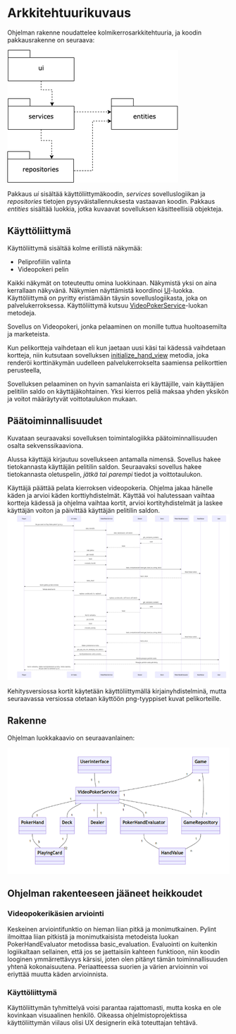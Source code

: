 # Arkkitehtuurikuvaus

Ohjelman rakenne noudattelee kolmikerrosarkkitehtuuria, ja koodin pakkausrakenne on seuraava:

![Pakkausrakenne](./kuvat/arkkitehtuuri-pakkaus.png)

Pakkaus _ui_ sisältää käyttöliittymäkoodin, _services_ sovelluslogiikan ja _repositories_ tietojen pysyväistallennuksesta vastaavan koodin. Pakkaus _entities_ sisältää luokkia, jotka kuvaavat sovelluksen käsitteellisiä objekteja.

## Käyttöliittymä

Käyttöliittymä sisältää kolme erillistä näkymää:

- Peliprofiilin valinta
- Videopokeri pelin

Kaikki näkymät on toteuteuttu omina luokkinaan. Näkymistä yksi on aina kerrallaan näkyvänä. Näkymien näyttämistä koordinoi [UI](../src/ui/ui.py)-luokka. Käyttöliittymä on pyritty eristämään täysin sovelluslogiikasta, joka on palvelukerroksessa. Käyttöliittymä kutsuu [VideoPokerService](../src/services/videopokerservice.py)-luokan metodeja.

Sovellus on Videopokeri, jonka pelaaminen on monille tuttua huoltoasemilta ja marketeista.

Kun pelikortteja vaihdetaan eli kun jaetaan uusi käsi tai kädessä vaihdetaan kortteja, niin kutsutaan sovelluksen [initialize_hand_view](https://github.com/nuuttikuosa/ohjelmistotekniikka2024/blob/main/videopoker/src/ui/video_poker_view.py) metodia, joka renderöi korttinäkymän uudelleen palvelukerrokselta saamiensa pelikorttien perusteella,

Sovelluksen pelaaminen on hyvin samanlaista eri käyttäjille, vain käyttäjien pelitilin saldo on käyttäjäkohtainen. Yksi kierros peliä maksaa yhden yksikön ja voitot määräytyvät voittotaulukon mukaan.

## Päätoiminnallisuudet

Kuvataan seuraavaksi sovelluksen toimintalogiikka  päätoiminnallisuuden osalta sekvenssikaaviona.

Alussa käyttäjä kirjautuu sovellukseen antamalla nimensä. Sovellus hakee tietokannasta käyttäjän pelitilin saldon. Seuraavaksi sovellus hakee tietokannasta oletuspelin, _jätkä tai parempi_ tiedot ja voittotaulukon.

Käyttäjä päättää pelata kierroksen videopokeria. Ohjelma jakaa hänelle käden ja arvioi käden korttiyhdistelmät. Käyttää voi halutessaan vaihtaa kortteja kädessä ja ohjelma vaihtaa kortit, arvioi kortityhdistelmät ja laskee käyttäjän voiton ja päivittää käyttäjän pelitilin saldon.
![Sekvenssikaavio](./kuvat/sekvenssi-pelin_kulku.png)

Kehitysversiossa kortit käytetään käyttöliittymällä kirjainyhdistelminä, mutta seuraavassa versiossa otetaan käyttöön png-tyyppiset kuvat pelikorteille.

## Rakenne

Ohjelman luokkakaavio on seuraavanlainen:

![Luokkakaavio](./kuvat/arkkitehtuuri-luokkakaavio.png)

## Ohjelman rakenteeseen jääneet heikkoudet

### Videopokerikäsien arviointi
Keskeinen arviointifunktio on hieman liian pitkä ja monimutkainen. Pylint ilmoittaa liian pitkistä ja monimutkaisista metodeista luokan PokerHandEvaluator metodissa basic_evaluation. Evaluointi on kuitenkin logiikaltaan sellainen, että jos se jaettaisiin kahteen funktioon, niin koodin looginen ymmärrettävyys kärsisi, joten olen pitänyt tämän toiminnallisuuden yhtenä kokonaisuutena. Periaatteessa suorien ja värien arvioinnin voi eriyttää muutta käden arvioinnista.

### Käyttöliittymä

Käyttöliittymän tyhmittelyä voisi parantaa rajattomasti, mutta koska en ole kovinkaan visuaalinen henkilö. Oikeassa ohjelmistoprojektissa käyttöliittymän viilaus olisi UX designerin eikä toteuttajan tehtävä.
